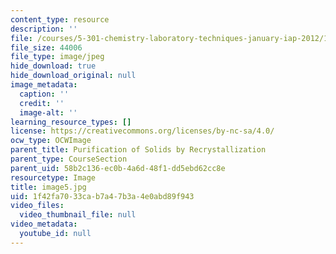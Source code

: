 ```yaml
---
content_type: resource
description: ''
file: /courses/5-301-chemistry-laboratory-techniques-january-iap-2012/1f42fa7033cab7a47b3a4e0abd89f943_image5.jpg
file_size: 44006
file_type: image/jpeg
hide_download: true
hide_download_original: null
image_metadata:
  caption: ''
  credit: ''
  image-alt: ''
learning_resource_types: []
license: https://creativecommons.org/licenses/by-nc-sa/4.0/
ocw_type: OCWImage
parent_title: Purification of Solids by Recrystallization
parent_type: CourseSection
parent_uid: 58b2c136-ec0b-4a6d-48f1-dd5ebd62cc8e
resourcetype: Image
title: image5.jpg
uid: 1f42fa70-33ca-b7a4-7b3a-4e0abd89f943
video_files:
  video_thumbnail_file: null
video_metadata:
  youtube_id: null
---
```

